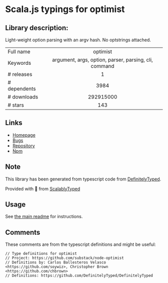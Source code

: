 
# Scala.js typings for optimist


## Library description:
Light-weight option parsing with an argv hash. No optstrings attached.

|                    |                 |
| ------------------ | :-------------: |
| Full name          | optimist |
| Keywords           | argument, args, option, parser, parsing, cli, command |
| # releases         | 1 |
| # dependents       | 3984 |
| # downloads        | 292915000 |
| # stars            | 143 |

## Links
- [Homepage](https://github.com/substack/node-optimist)
- [Bugs](https://github.com/substack/node-optimist/issues)
- [Repository](https://github.com/substack/node-optimist)
- [Npm](https://www.npmjs.com/package/optimist)
    


## Note
This library has been generated from typescript code from [DefinitelyTyped](https://definitelytyped.org).

Provided with :purple_heart: from [ScalablyTyped](https://github.com/oyvindberg/ScalablyTyped)

## Usage
See [the main readme](../../readme.md) for instructions.

## Comments

These comments are from the typescript definitions and might be useful:
```
// Type definitions for optimist
// Project: https://github.com/substack/node-optimist
// Definitions by: Carlos Ballesteros Velasco <https://github.com/soywiz>, Christopher Brown <https://github.com/chbrown>
// Definitions: https://github.com/DefinitelyTyped/DefinitelyTyped

```

